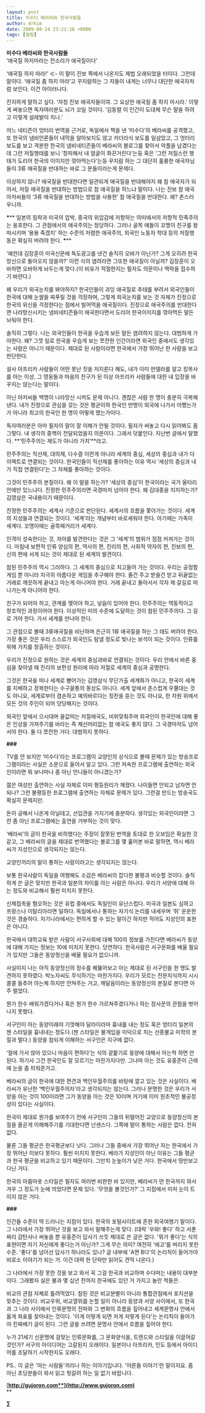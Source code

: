 ```yaml
---
layout: post
title: 미수다 베라씨와 한국사람들
author: drkim
date: 2009-08-24 23:21:18 +0900
tags: [컬럼]
---
```

**미수다 베라씨와 한국사람들**  
‘애국질 하지마라는 잔소리가 애국질이다’

‘애국질 하지 마라!’ ≪- 이 말이 진보 쪽에서 나온지도 제법 오래되었을 터이다. 그런데 말이다. ‘애국질 좀 하지 마라’고 꾸지람하는 그 자들이 내게는 너무나 대단한 애국자처럼 보인다. 이건 아이러니다.

진지하게 말하고 싶다. ‘자칭 진보 애국자들이여. 그 요상한 애국질 좀 하지 마시라.’ 이렇게 써놓으면 독자여러분도 뇌가 꼬일 것이다. ‘김동렬 이 인간이 도대체 무슨 말을 하려고 이렇게 설레발이 치나.’

어느 네티즌이 엉터리 번역을 근거로, 독일에서 책을 낸 ‘미수다’의 베라씨를 공격했고, 또 한국의 냄비언론들이 내막을 알아보지도 않고 카더라식 보도를 일삼았고, 그 엉터리 보도를 보고 격분한 한국의 냄비네티즌들이 베라씨의 블로그를 찾아서 악플을 남겼다는데 그런 저질행태를 보니 ‘창피해서 내 얼굴이 화끈거린다’는둥 혹은 ‘그런 저질스런 행태가 도리어 한국의 이미지만 깎아먹는다’는둥 꾸지람 하는 그 대단히 훌륭한 애국자님들이 3류 애국질을 반대하는 바로 그 분들이라는게 문제다.

이상하지 않나? 애국질을 반대한다면 일관되게 애국질을 반대해야지 왜 참 애국자가 되어서, 저질 애국질을 반대하는 방법으로 참 애국질을 하느냐 말이다. 나는 진보 참 애국 아저씨들의 ‘3류 애국질을 반대하는 방법을 사용한’ 참 애국질을 반대한다. 왜? 촌스러우니까.

**\***** 일본의 침략과 미국의 압박, 중국의 위압감에 저항하는 의미에서의 저항적 민족주의는 옹호한다. 그 관점에서의 애국주의는 정당하다. 그러나 골목 애들이 꼬맹이 친구를 왕따시키며 ‘용용 죽겠지’ 하는 수준의 저렴한 애국주의, 외국인 노동자 학대 등의 저질행동은 확실히 버려야 한다. **\***** 

‘예컨대 김장훈이 미국신문에 독도광고를 낸건 솔직히 오바가 아닌가? 그게 오히려 한국망신으로 돌아오지 않을까?’ 이런 식의 염려라면 그또한 애국질이 아닐까? 김장훈이 오바하면 오바하게 놔두는게 맞다.(이 비유가 적절한지는 필자도 의문이나 맥락을 접수하기 바란다.)

왜 우리가 외국눈치를 봐야하지? 한국인들이 과잉 애국질로 추태를 부려서 외국인들이 한국에 대해 눈쌀을 찌푸릴 것을 걱정하며, 그렇게 외국눈치를 보는 것 자체가 진정으로 한국의 위신을 걱정한다는 점에서 빌어먹을 애국질이다. 진정으로 애국주의를 반대한다면 나라망신시키는 냄비네티즌들이 애국한다면서 도리어 한국이미지를 깎아먹든 말든 놔둬야 한다. 

솔직히 그렇다. 나는 외국인들이 한국을 우습게 보든 말든 염려하지 않는다. 대범하게 가야한다. 왜? 그깟 일로 한국을 우습게 보는 쪼잔한 인간이라면 외국인 중에서도 생각있는 사람은 아니기 때문이다. 제대로 된 사람이라면 한국에서 가장 뛰어난 한 사람을 보고 판단한다.

설사 아프리카 사람들이 어떤 못난 짓을 저지른다 해도, 내가 이미 만델라를 알고 킹목사를 아는 이상, 그 영웅들과 마음의 친구가 된 이상 아프리카 사람들에 대한 내 입장을 바꾸지는 않는다는 말이다.

아닌 아저씨들 백명이 나라망신 시켜도 문제 아니다. 괜찮은 사람 한 명이 충분히 극복해낸다. 내가 진정으로 관심을 갖는 것은 평균이하 한국인 만명이 외국에 나가서 어쨌는가가 아니라 최고의 한국인 한 명이 어떻게 했는가이다.

독자여러분은 아마 필자의 말이 잘 이해가 안될 것이다. 필자가 써놓고 다시 읽어봐도 좀 그렇다. 내 생각의 중핵이 전달되었을지 의문이다. 그래서 덧붙인다. 지난번 글에서 말했다. **‘민주주의는 제도가 아니라 가치’**라고. 

민주주의는 직선제, 대의제, 다수결 이런게 아니라 세계의 중심, 세상의 중심과 내가 다이렉트로 연결되는 것이다. 한국인들이 직선제를 좋아하는 이유 역시 ‘세상의 중심과 내가 직접 연결된다’는 그 자체를 좋아하는 것이다. 

그것이 민주주의 본질이다. 왜 이 말을 하는가? ‘세상의 중심’이 한국이라는 국가 울타리 안에만 있느냐다. 진정한 민주주의라면 국경마저 넘어야 한다. 왜 김대중을 지지하는가? 김영삼은 국내용이기 때문이다. 

진정한 민주주의는 세계사 기준으로 판단된다. 세계사의 흐름을 쫓아가는 것이다. 세계의 지성들과 연결되는 것이다. ‘세계’라는 개념부터 바로세워야 한다. 아기때는 가족이 세계다. 꼬맹이때는 골목패거리가 세계다. 

인격이 성숙한다는 것, 자아를 발견한다는 것은 그 ‘세계’의 범위가 점점 커져가는 것이다. 마침내 보편적 인류 양심의 편, 역사의 편, 진리의 편, 사회적 약자의 편, 진보의 편, 신의 편에 서게 되는 것이 제대로 된 세계의 발견이다. 

참된 민주주의 역시 그러하다. 그 세계의 중심으로 치고들어 가는 것이다. 우리는 공정함 게임 뿐 아니라 지극히 아름다운 게임을 추구해야 한다. 줄건 주고 받을건 받고 뒤끝없는 거래로 깨끗하게 끝내고 마는게 아니어야 한다. 거래 끝내고 돌아서서 각자 제 갈길로 떠나가는게 아니어야 한다.

친구가 되어야 하고, 관계를 맺어야 하고, 낳음이 있어야 한다. 민주주의는 역동적이고 창조적인 과정이어야 한다. 이상적인 미의 수준에 도달하는 것이 참된 민주주의다. 그 길로 가야 한다. 가서 세계를 만나야 한다.

그 관점으로 볼때 3류애국질을 비난하며 은근히 1류 애국질을 하는 그 태도 버려야 한다. 가장 좋은 것은 우리 스스로가 외국인도 탐낼 정도로 빛나는 보석이 되는 것이다. 인류를 위해 가치를 창출하는 것이다. 

우리가 진정으로 원하는 것은 세계의 중심과바로 연결되는 것이다. 우리 안에서 바른 중심을 찾아낼 때 진리의 보편성 원리에 따라 저절로 세계의 중심과 공명한다. 

그것은 한국을 떠나 세계로 뻗어가는 김영삼식 무단가출 세계화가 아니고, 한국이 세계를 지배하고 정복한다는 수구꼴통의 몽상도 아니다. 세계 앞에서 촌스럽게 우쭐대는 것도 아니요, 세계로부터 겸손하고 예의바르다는 칭찬을 듣는 것도 아니요, 한 차원 위에서 모든 것의 주인이 되어 당당해지는 것이다. 

외국인 앞에서 으시대며 꼴값떠는 저질애국도, 비위맞춰주며 외국인이 한국인에 대해 좋은 인상을 가져주기를 바라는 즉 체신머리없는 참 애국도 좋지 않다. 그 국경마저도 넘어서야 한다. 둘 다 쪼잔한 거다. 대범하지 못하다.

**###**

TV를 안 보지만 ‘미수다’라는 프로그램이 교양인의 상식으로 볼때 문제가 있는 방송프로그램이라는 사실은 소문으로 들어서 알고 있다. 그런 저속한 프로그램에 출연하는 외국인이라면 뭐 보나마나 좀 아닌 언니들이 아니겠는가? 

젊은 여성만 출연하는 사실 자체로 이미 평등원리가 깨졌다. 나이들면 안되고 남자면 안되나? 그런 불평등한 프로그램에 출연하는 자체로 문제가 있다. 그런걸 만드는 방송국도 확실히 문제지만. 

돈이 궁해서 나온게 아닐테고, 선입견을 가지기에 충분하다. 생각있는 외국인이라면 그런 좀 아닌 프로그램에는 출연을 거부하는 것이 맞다.

‘베라씨’의 글이 한국을 비하했다는 주장이 잘못된 번역을 토대로 한 오보임은 확실한 것 같고, 그 베라씨의 글을 제대로 번역했다는 블로그를 몇 훑어본 바로 말하면, 역시 베라씨가 지성인으로 생각되지는 않는다. 

교양인끼리의 말이 통하는 사람이라고는 생각되지는 않는다. 

보통 한국사람이 독일을 여행해도 소감은 베라씨의 잡다한 불평과 비슷할 것이다. 솔직하게 쓴 글은 맞지만 한국과 일본의 차이를 아는 사람은 아니다. 우리가 서양에 대해 아는 정도와 비교해서 훨씬 미치지 못한다. 

신체접촉을 혐오하는 것은 유럽 중에서도 독일인이 유난스럽다. 미국과 일본도 심하고 프랑스나 이탈리아라면 덜하다. 독일에서나 통하는 자기식 논리를 내세우며 ‘쥐’ 운운한 것은 경솔하다. 자기나라에서는 편하게 할 수 있는 말이긴 하지만 적어도 지성인의 표현은 아니다. 

한국에서 대학교육 받은 사람이 서구사회에 대해 100의 정보를 가진다면 베라씨가 동양에 대해 가지는 정보는 10에 미치지 못한다. 당연하다. 한국사람은 서구문화를 배울 필요가 있지만 그들은 동양정신을 배울 필요가 없으니까.

사실이지 나는 아직 동양정신의 정수를 꿰뚫어보고 아는 제대로 된 서구인을 한 명도 발견하지 못하였다. 박노자씨도 무식하기는 마찬가지다. 우리가 모르는 전문지식까지 시시콜콜 들추어 아는체 하지만 안쳐주는 거고, 깨달음이라는 동양정신의 본질로 본다면 아주 멀었다. 

뭔가 한수 배워가겠다거나 혹은 뭔가 한수 가르쳐주겠다거나 하는 장사꾼의 관점을 벗어나지 못했다. 

서구인이 아는 동양이래야 기껏해야 달라이라마 흉내를 내는 정도 혹은 엉터리 일본의 젠 스타일을 흉내내는 정도다.(젠 스타일은 불개입을 미덕으로 치는 선종불교 미학의 본질과 멀다.) 동양을 참되게 이해하는 서구인은 지구에 없다.

‘절에 가서 앉아 있으니 마음이 편하다’는 식의 겉핥기로 동양에 대해서 아는척 하면 안 된다. 하기사 그건 한국인도 잘 모르기는 마찬가지다만. 그나마 아는 것도 유홍준이 근래에 눈을 좀 틔워준거고. 

베라씨의 글이 한국에 대한 편견과 백인우월주의를 바탕에 깔고 있는 것은 사실이다. 베라씨가 유난한 ‘백인우월주의자’라고 생각되지는 않는다. 그러나 분명한 것은 우리가 서양을 아는 것이 100이라면 그가 동양을 아는 것은 10이며 거기에 이미 원초적인 불공정성이 있다는 사실이다. 

한국이 제대로 뭔가를 보여주기 전에 서구인이 그들의 뒤떨어진 교양으로 동양정신의 본질을 올곧게 이해해주기를 기대한다면 넌센스다. 그쪽에 말이 통하는 사람은 없다. 전혀 없다.

물론 그들 평균은 한국평균보다 낫다. 그러나 그들 중에서 가장 뛰어난 자는 한국에서 가장 뛰어난 이보다 못하다. 훨씬 미치지 못한다. 베라가 지성인이 아닌 이유는 그들 평균과 한국 평균을 비교하고 있기 때문이다. 그만치 눈높이가 낮은 거다. 한국에서 땅만보고 다닌 거다.

한국의 아줌마옷 스타일은 필자도 여러번 비판한 바 있지만, 베라씨가 먼 한국까지 와서 겨우 그 정도가 눈에 띄었다면 문제 있다. ‘무엇을 볼것인가?’ 그 지점에서 미처 눈이 트이지 않은 거다.

**###**

인간들 수준이 딱 드러나는 지점이 있다. 한국의 포털사이트에 흔한 외국여행기 말이다. 그 나라에서 가장 뛰어난 것을 보고 와서 말해주는게 맞다. (대략 '우와! 좋다' 하고 서푼짜리 감탄사나 써놓을 뿐 유홍준이 답사기 쓰듯 제대로 쓴 글은 없다. '뭐가 좋다'는 식의 표현이면 자기 자신에게 좋다는거 아닌가? 그게 무슨 의미? 여전히 '에고'를 버리지 못한 수준. '좋다'를 넘어선 답사기 하나라도 있나? 글 내부에 'A면 B다'의 논리칙이 들어가야 비로소 이야기가 되는 거. 이건 대략 한 단락만 읽어도 견적 나온다.) 

그 나라에서 가장 못한 것을 보고 와서 꼭 그걸 한국과 비교하며 수다떠는 내용이 대부분이다. 그래봤자 실은 불과 몇 십년 전까지 한국에도 있던 거 가지고 놀란 척들은.

비교의 관점 자체로 틀려먹었다. 참된 것은 비교분별이 아니라 통합관점에서 포지션을 맞추는 것이다. 비교우위, 비교열위를 논할 일이 아니라 동양과 서양 사이에서, 또 한국과 그 나라 사이에서 인류문명의 전파와 그 변화의 흐름을 짚어내고 세계문명사 안에서 옳게 좌표를 찾아내는 것이다. '이게 이렇게 되면 저게 저렇게 된다'는 논리칙이 들어가야 진짜배기 글이 된다. 그런 글을 쓰려면 문명사 안에서 흐름을 짚어야 한다.

누가 21세기 신문명에 걸맞는 인류문화를, 그 문화양식을, 트렌드와 스타일을 이끌어갈 것인가? 서구의 아이디어는 고갈된지 오래이다. 일본이나 아프리카, 인도 등에서 아이디어를 조달하기 시작한지도 오래다. 


  PS.. 이 글은 '아는 사람들'끼리나 하는 이야기입니다. '어른들 이야기'란 말이지요. 좀 아닌 초딩분들이 와서 읽고 헛갈려 하는 일 없기 바랍니다.





[**http://gujoron.com**](http://www.gujoron.com)**  
** 

**∑**